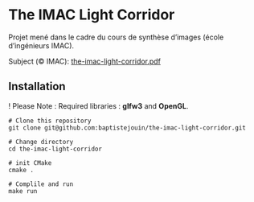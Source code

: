 # The IMAC Light Corridor
Projet mené dans le cadre du cours de synthèse d’images (école d’ingénieurs IMAC).

Subject (&copy; IMAC): [the-imac-light-corridor.pdf](https://file.notion.so/f/s/6d451614-d17d-4623-928c-e29ab112fbe1/theLightCorridor.pdf?id=f624756d-05d5-4e50-96c4-f0b4fdf39c10&table=block&spaceId=0793971b-a0a4-4984-b5a3-9e928c01a68a&expirationTimestamp=1682335918341&signature=-BNOd68I_pwDwzgbSMrYA8k-LUHHjwMyce-nTl_P6DI&downloadName=theLightCorridor.pdf)

## Installation
! Please Note : Required libraries : **glfw3** and **OpenGL**.

```ssh
# Clone this repository
git clone git@github.com:baptistejouin/the-imac-light-corridor.git

# Change directory
cd the-imac-light-corridor

# init CMake
cmake .

# Complile and run
make run
```
